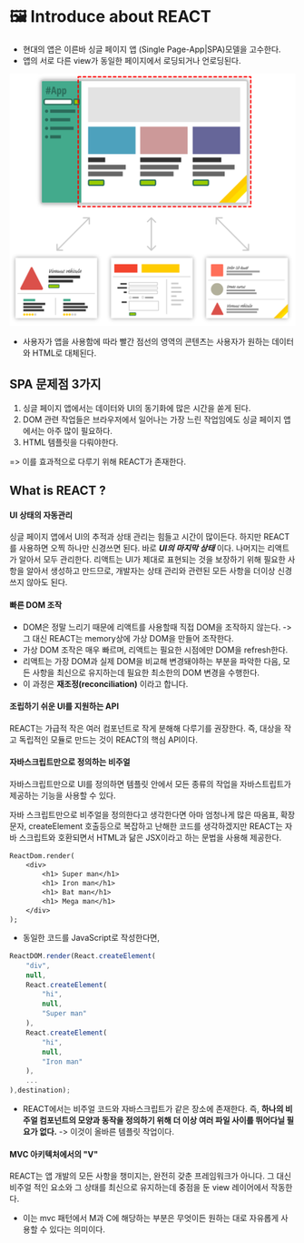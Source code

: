 # 🖼 Introduce about REACT
- 현대의 앱은 이른바 싱글 페이지 앱 (Single Page-App|SPA)모델을 고수한다.
- 앱의 서로 다른 view가 동일한 페이지에서 로딩되거나 언로딩된다.

![spa](../image/introducingREACT/spa.webp)
- 사용자가 앱을 사용함에 따라 빨간 점선의 영역의 콘텐츠는 사용자가 원하는 데이터와 HTML로 대체된다.

## SPA 문제점 3가지
1) 싱글 페이지 앱에서는 데이터와 UI의 동기화에 많은 시간을 쏟게 된다.
2) DOM 관련 작업들은 브라우저에서 일어나는 가장 느린 작업임에도 싱글 페이지 앱에서는 아주 많이 필요하다.
3) HTML 템플릿을 다뤄야한다.

=> 이를 효과적으로 다루기 위해 REACT가 존재한다.

## What is REACT ?
#### UI 상태의 자동관리
싱글 페이지 앱에서 UI의 추적과 상태 관리는 힘들고 시간이 많이든다.
하지만 REACT를 사용하면 오찍 하나만 신경쓰면 된다.
바로 ***UI의 마지막 상태*** 이다.
나머지는 리액트가 알아서 모두 관리한다.
리액트는 UI가 제대로 표현되는 것을 보장하기 위해 필요한 사항을 알아서 생성하고 만드므로, 개발자는 상태 관리와 관련된 모든 사항을 더이상 신경쓰지 않아도 된다.

#### 빠른 DOM 조작
- DOM은 정말 느리기 때문에 리액트를 사용할때 직접 DOM을 조작하지 않는다.
-> 그 대신 REACT는 memory상에 가상 DOM을 만들어 조작한다.
- 가상 DOM 조작은 매우 빠르며, 리액트는 필요한 시점에만 DOM을 refresh한다. 
- 리액트는 가장 DOM과 실제 DOM을 비교해 변경돼야하는 부분을 파악한 다음, 모든 사항을 최신으로 유지하는데 필요한 최소한의 DOM 변경을 수행한다.
- 이 과정은 **재조정(reconciliation)** 이라고 합니다.

#### 조립하기 쉬운 UI를 지원하는 API
REACT는 가급적 작은 여러 컴포넌트로 작게 분해해 다루기를 권장한다.
즉, 대상을 작고 독립적인 모듈로 만드는 것이 REACT의 핵심 API이다.

#### 자바스크립트만으로 정의하는 비주얼
자바스크립트만으로 UI를 정의하면 템플릿 안에서 모든 종류의 작업을 자바스트립트가 제공하는 기능을 사용할 수 있다.

자바 스크립트만으로 비주얼을 정의한다고 생각한다면 아마 엄청나게 많은 따옴표, 확장문자, createElement 호출등으로 복잡하고 난해한 코드를 생각하겠지만 REACT는 자바 스크립트와 호환되면서 HTML과 닮은 JSX이라고 하는 문법을 사용해 제공한다.

```JSX
ReactDom.render(
    <div>
        <h1> Super man</h1>
        <h1> Iron man</h1>
        <h1> Bat man</h1>
        <h1> Mega man</h1>
    </div>
);
```
- 동일한 코드를 JavaScript로 작성한다면,
```js
ReactDOM.render(React.createElement(
    "div",
    null,
    React.createElement(
        "hi",
        null,
        "Super man"
    ),
    React.createElement(
        "hi",
        null,
        "Iron man"
    ),
    ...
),destination);
```
- REACT에서는 비주얼 코드와 자바스크립트가 같은 장소에 존재한다.
즉, **하나의 비주얼 컴포넌트의 모양과 동작을 정의하기 위해 더 이상 여러 파일 사이를 뛰어다닐 필요가 없다.**
-> 이것이 올바른 템플릿 작업이다.

#### MVC 아키텍처에서의 "V"
REACT는 앱 개발의 모든 사항을 챙미지는, 완전히 갖춘 프레임워크가 아니다.
그 대신 비주얼 적인 요소와 그 상태를 최신으로 유지하는데 중점을 둔 view 레이어에서 작동한다.
- 이는 mvc 패턴에서 M과 C에 해당하는 부분은 무엇이든 원하는 대로 자유롭게 사용할 수 있다는 의미이다.
